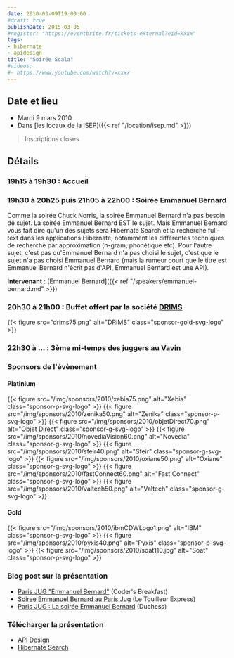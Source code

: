 ```yaml
---
date: 2010-03-09T19:00:00
#draft: true
publishDate: 2015-03-05
#register: "https://eventbrite.fr/tickets-external?eid=xxxx"
tags:
- hibernate
- apidesign
title: "Soirée Scala"
#videos:
#- https://www.youtube.com/watch?v=xxxx
---
```



## Date et lieu

* Mardi 9 mars 2010
* Dans [les locaux de la ISEP]({{< ref "/location/isep.md" >}})

> Inscriptions closes

## Détails

### 19h15 à 19h30 : Accueil

### 19h30 à 20h25 puis 21h05 à 22h00 : Soirée Emmanuel Bernard

Comme la soirée Chuck Norris, la soirée Emmanuel Bernard n'a pas besoin de sujet. La soirée Emmanuel Bernard EST le sujet. Mais Emmanuel Bernard vous fait dire qu'un des sujets sera Hibernate Search et la recherche full-text dans les applications Hibernate, notamment les différentes techniques de recherche par approximation (n-gram, phonétique etc). Pour l'autre sujet, c'est pas qu'Emmanuel Bernard n'a pas choisi le sujet, c'est que le sujet n'a pas choisi Emmanuel Bernard (mais la rumeur court que le titre est Emmanuel Bernard n'écrit pas d'API, Emmanuel Bernard est une API).

**Intervenant** : [Emmanuel Bernard]({{< ref "/speakers/emmanuel-bernard.md" >}}) 

### 20h30 à 21h00 : Buffet offert par la société [DRIMS](http://www.drims.fr/)

{{< figure src="drims75.png" alt="DRIMS" class="sponsor-gold-svg-logo" >}}

### 22h30 à  ... : 3ème mi-temps des juggers au [Vavin](https://www.google.com/maps/dir//48.84398,2.330533/@48.8439685,2.2603067,12z)

### Sponsors de l'évènement

#### Platinium

{{< figure src="/img/sponsors/2010/xebia75.png" alt="Xebia" class="sponsor-p-svg-logo" >}}
{{< figure src="/img/sponsors/2010/zenika50.png" alt="Zenika" class="sponsor-p-svg-logo" >}}
{{< figure src="/img/sponsors/2010/objetDirect70.png" alt="Objet Direct" class="sponsor-g-svg-logo" >}}
{{< figure src="/img/sponsors/2010/novediaVision60.png" alt="Novedia" class="sponsor-g-svg-logo" >}}
{{< figure src="/img/sponsors/2010/sfeir40.png" alt="Sfeir" class="sponsor-g-svg-logo" >}}
{{< figure src="/img/sponsors/2010/oxiane50.png" alt="Oxiane" class="sponsor-g-svg-logo" >}}
{{< figure src="/img/sponsors/2010/fastConnect60.png" alt="Fast Connect" class="sponsor-g-svg-logo" >}}
{{< figure src="/img/sponsors/2010/valtech50.png" alt="Valtech" class="sponsor-g-svg-logo" >}}

#### Gold

{{< figure src="/img/sponsors/2010/ibmCDWLogo1.png" alt="IBM" class="sponsor-g-svg-logo" >}}
{{< figure src="/img/sponsors/2010/pyxis40.png" alt="Pyxis" class="sponsor-p-svg-logo" >}}
{{< figure src="/img/sponsors/2010/soat110.jpg" alt="Soat" class="sponsor-p-svg-logo" >}}


### Blog post sur la présentation

* [Paris JUG "Emmanuel Bernard"](http://thecodersbreakfast.net/index.php?post/2010/03/06/Paris-JUG-Emmanuel-Bernard) (Coder's Breakfast)
* [Soiree Emmanuel Bernard au Paris Jug](http://www.touilleur-express.fr/2010/03/10/soiree-emmanuel-bernard-au-paris-jug/) (Le Touilleur Express)
* [Paris JUG : La soirée Emmanuel Bernard](http://jduchess.org/duchess-france/?p=3) (Duchess)


### Télécharger la présentation

* [API Design](APIDesign.pdf)
* [Hibernate Search](HibernateSearch.pdf)
